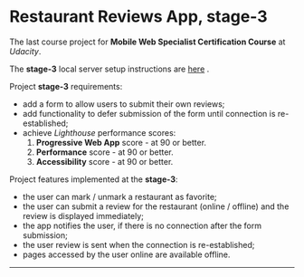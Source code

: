 # Restaurant Reviews App, stage-3
The last course project for **Mobile Web Specialist Certification Course** at *Udacity*.

The **stage-3** local server setup instructions are [here][1] .

Project **stage-3** requirements:
 - add a form to allow users to submit their own reviews;
 - add functionality to defer submission of the form until connection is re-established;
 - achieve *Lighthouse* performance scores:
    1. **Progressive Web App** score - at 90 or better.
    2. **Performance** score  - at 90 or better.
    3. **Accessibility** score - at 90 or better.

Project features implemented at the **stage-3**:
 - the user can mark / unmark a restaurant as favorite;
 - the user can submit a review for the restaurant (online / offline) and the review is displayed immediately;
 - the app notifies the user, if there is no connection after the form submission;
 - the user review is sent when the connection is re-established;
 - pages accessed by the user online are available offline.

---
[1]:SERVER.md

